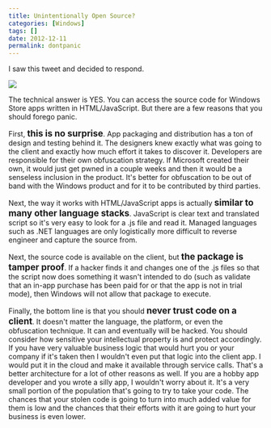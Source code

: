 ```yaml
---
title: Unintentionally Open Source?
categories: [Windows]
tags: []
date: 2012-12-11
permalink: dontpanic
---
```


I saw this tweet and decided to respond.

![](/files/dontpanic_01.png)

The technical answer is YES. You can access the source code for Windows Store apps written in HTML/JavaScript. But there are a few reasons that you should forego panic.

First, <span style="font-size: 13pt;">**this is no surprise**</span>. App packaging and distribution has a ton of design and testing behind it. The designers knew exactly what was going to the client and exactly how much effort it takes to discover it. Developers are responsible for their own obfuscation strategy. If Microsoft created their own, it would just get pwned in a couple weeks and then it would be a senseless inclusion in the product. It&#39;s better for obfuscation to be out of band with the Windows product and for it to be contributed by third parties.

Next, the way it works with HTML/JavaScript apps is actually <span style="font-size: 13pt;">**similar to many other language stacks**</span>. JavaScript is clear text and translated script so it&#39;s very easy to look for a .js file and read it. Managed languages such as .NET languages are only logistically more difficult to reverse engineer and capture the source from.

Next, the source code is available on the client, but <span style="font-size: 13pt;">**the package is tamper proof**</span>. If a hacker finds it and changes one of the .js files so that the script now does something it wasn&#39;t intended to do (such as validate that an in-app purchase has been paid for or that the app is not in trial mode), then Windows will not allow that package to execute.

Finally, the bottom line is that you should <span style="font-size: 13pt;">**never trust code on a client**</span>. It doesn&#39;t matter the language, the platform, or even the obfuscation technique. It can and eventually will be hacked. You should consider how sensitive your intellectual property is and protect accordingly. If you have very valuable business logic that would hurt you or your company if it&#39;s taken then I wouldn&#39;t even put that logic into the client app. I would put it in the cloud and make it available through service calls. That&#39;s a better architecture for a lot of other reasons as well. If you are a hobby app developer and you wrote a silly app, I wouldn&#39;t worry about it. It&#39;s a very small portion of the population that&#39;s going to try to take your code. The chances that your stolen code is going to turn into much added value for them is low and the chances that their efforts with it are going to hurt your business is even lower.